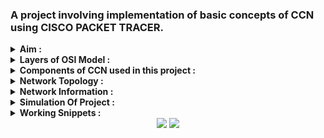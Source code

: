 ### A project involving implementation of basic concepts of CCN using CISCO PACKET TRACER.

<details><summary><b>Aim :</b></summary>
</br>
   Construct and simulate a Network consisting of 4 different LANs using routers and switches. Connect the LANS using static routing. Each LAN should have a minimum 3 end devices    (PCs/Laptops). 
</details>

<details><summary><b>Layers of OSI Model :</b></summary>
</br>
OSI stands for Open Systems Interconnection. It has been developed by ISO – ‘International Organization of Standardization‘, in the year 1984. It is a 7 layer architecture with each layer having specific functionality to perform. All these 7 layers work collaboratively to transmit the data from one person to another across the globe.
</br>
</br>
<img alt="Snippets-1" src="images/OSI.png"></img></br>
</details>

<details><summary><b>Components of CCN used in this project :</b></summary>
</br>

**1. Computers/ Wireless Laptops :** It is a layer 7 (Application layer) device. End Nodes (End Devices).

**2. Ethernet straight-through cable/Ethernet crossover cable :** It is a layer 1 (Physical Layer) device. Wired Media.

**3. Switch :** It is a layer 2 (Data Link Layer) device. Device for setting up the lan.

**4. Router :** It is a layer 3 (Network Layer) device. A router is a networking device that forwards data packets between computer networks.

**5. Access Point :** It is a layer 2 (Data Link Layer) device. A wireless access point, or more generally just access point, is a networking hardware device that allows other Wi-Fi devices to connect to a wired network.
</details>

<details><summary><b>Network Topology :</b></summary>
</br>
<img alt="Snippets-2" src="images/Network_Topology.PNG"></img></br>
</br>
</details>

<details><summary><b>Network Information :</b></summary>
</br>
<img alt="Snippets-3" src="images/Network_Information.PNG"></img></br>
</br>
</details>

<details><summary><b>Simulation Of Project :</b></summary>
</br>
</details>

<details><summary><b>Working Snippets :</b></summary>
</br>
<img alt="Snippets-4" src="images/work-1.PNG"></img></br>
</br>
<img alt="Snippets-5" src="images/work-2.PNG"></img></br>
</br>
<img alt="Snippets-6" src="images/work-3.PNG"></img></br>
</br>
</details>

<div align="center">
  <img src="https://forthebadge.com/images/badges/built-with-love.svg" />
  <img src="https://forthebadge.com/images/badges/built-by-developers.svg" />
</div>
